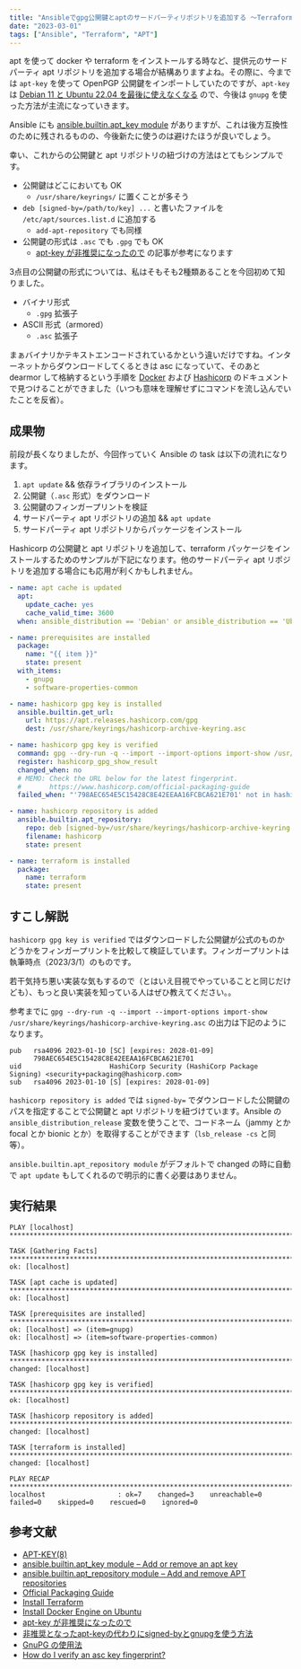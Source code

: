 ```yaml
---
title: "Ansibleでgpg公開鍵とaptのサードパーティリポジトリを追加する ～Terraformをインストールしたい～"
date: "2023-03-01"
tags: ["Ansible", "Terraform", "APT"]
---
```


apt を使って docker や terraform をインストールする時など、提供元のサードパーティ apt リポジトリを追加する場合が結構ありますよね。その際に、今までは `apt-key` を使って OpenPGP 公開鍵をインポートしていたのですが、`apt-key` は [Debian 11 と Ubuntu 22.04 を最後に使えなくなる](https://manpages.debian.org/unstable/apt/apt-key.8.ja.html) ので、今後は `gnupg` を使った方法が主流になっていきます。

Ansible にも [ansible.builtin.apt_key module](https://docs.ansible.com/ansible/latest/collections/ansible/builtin/apt_key_module.html) がありますが、これは後方互換性のために残されるものの、今後新たに使うのは避けたほうが良いでしょう。

幸い、これからの公開鍵と apt リポジトリの紐づけの方法はとてもシンプルです。

* 公開鍵はどこにおいても OK
  * `/usr/share/keyrings/` に置くことが多そう
* `deb [signed-by=/path/to/key] ...` と書いたファイルを `/etc/apt/sources.list.d` に追加する
  * `add-apt-repository` でも同様
* 公開鍵の形式は `.asc` でも `.gpg` でも OK
  * [apt-key が非推奨になったので](https://zenn.dev/spiegel/articles/20220508-apt-key-is-deprecated) の記事が参考になります

3点目の公開鍵の形式については、私はそもそも2種類あることを今回初めて知りました。

* バイナリ形式
  * `.gpg` 拡張子
* ASCII 形式（armored）
  * `.asc` 拡張子

まぁバイナリかテキストエンコードされているかという違いだけですね。インターネットからダウンロードしてくるときは asc になっていて、そのあと dearmor して格納するという手順を [Docker](https://docs.docker.com/engine/install/ubuntu/) および [Hashicorp](https://www.hashicorp.com/official-packaging-guide) のドキュメントで見つけることができました（いつも意味を理解せずにコマンドを流し込んでいたことを反省）。

## 成果物

前段が長くなりましたが、今回作っていく Ansible の task は以下の流れになります。

1. `apt update` && 依存ライブラリのインストール
1. 公開鍵（`.asc` 形式）をダウンロード
1. 公開鍵のフィンガープリントを検証
1. サードパーティ apt リポジトリの追加 && `apt update`
1. サードパーティ apt リポジトリからパッケージをインストール

Hashicorp の公開鍵と apt リポジトリを追加して、terraform パッケージをインストールするためのサンプルが下記になります。他のサードパーティ apt リポジトリを追加する場合にも応用が利くかもしれません。

```yaml
- name: apt cache is updated
  apt:
    update_cache: yes
    cache_valid_time: 3600
  when: ansible_distribution == 'Debian' or ansible_distribution == 'Ubuntu'

- name: prerequisites are installed
  package:
    name: "{{ item }}"
    state: present
  with_items:
    - gnupg
    - software-properties-common

- name: hashicorp gpg key is installed
  ansible.builtin.get_url:
    url: https://apt.releases.hashicorp.com/gpg
    dest: /usr/share/keyrings/hashicorp-archive-keyring.asc

- name: hashicorp gpg key is verified
  command: gpg --dry-run -q --import --import-options import-show /usr/share/keyrings/hashicorp-archive-keyring.asc
  register: hashicorp_gpg_show_result
  changed_when: no
  # MEMO: Check the URL below for the latest fingerprint.
  #       https://www.hashicorp.com/official-packaging-guide
  failed_when: "'798AEC654E5C15428C8E42EEAA16FCBCA621E701' not in hashicorp_gpg_show_result.stdout"

- name: hashicorp repository is added
  ansible.builtin.apt_repository:
    repo: deb [signed-by=/usr/share/keyrings/hashicorp-archive-keyring.asc] https://apt.releases.hashicorp.com {{ ansible_distribution_release }} main
    filename: hashicorp
    state: present

- name: terraform is installed
  package:
    name: terraform
    state: present
```

## すこし解説

`hashicorp gpg key is verified` ではダウンロードした公開鍵が公式のものかどうかをフィンガープリントを比較して検証しています。フィンガープリントは執筆時点（2023/3/1）のものです。

若干気持ち悪い実装な気もするので（とはいえ目視でやっていることと同じだけども）、もっと良い実装を知っている人はぜひ教えてください。。

参考までに `gpg --dry-run -q --import --import-options import-show /usr/share/keyrings/hashicorp-archive-keyring.asc` の出力は下記のようになります。

```
pub   rsa4096 2023-01-10 [SC] [expires: 2028-01-09]
      798AEC654E5C15428C8E42EEAA16FCBCA621E701
uid                      HashiCorp Security (HashiCorp Package Signing) <security+packaging@hashicorp.com>
sub   rsa4096 2023-01-10 [S] [expires: 2028-01-09]
```

`hashicorp repository is added` では `signed-by=` でダウンロードした公開鍵のパスを指定することで公開鍵と apt リポジトリを紐づけています。Ansible の `ansible_distribution_release` 変数を使うことで、コードネーム（jammy とか focal とか bionic とか）を取得することができます（`lsb_release -cs` と同等）。

`ansible.builtin.apt_repository module` がデフォルトで changed の時に自動で `apt update` もしてくれるので明示的に書く必要はありません。

## 実行結果

```
PLAY [localhost] **********************************************************************************************************

TASK [Gathering Facts] ****************************************************************************************************
ok: [localhost]

TASK [apt cache is updated] ***********************************************************************************************
ok: [localhost]

TASK [prerequisites are installed] ****************************************************************************************
ok: [localhost] => (item=gnupg)
ok: [localhost] => (item=software-properties-common)

TASK [hashicorp gpg key is installed] *************************************************************************************
changed: [localhost]

TASK [hashicorp gpg key is verified] **************************************************************************************
ok: [localhost]

TASK [hashicorp repository is added] **************************************************************************************
changed: [localhost]

TASK [terraform is installed] *********************************************************************************************
changed: [localhost]

PLAY RECAP ****************************************************************************************************************
localhost                  : ok=7    changed=3    unreachable=0    failed=0    skipped=0    rescued=0    ignored=0
```

## 参考文献

* [APT-KEY(8)](https://manpages.debian.org/unstable/apt/apt-key.8.ja.html)
* [ansible.builtin.apt_key module – Add or remove an apt key](https://docs.ansible.com/ansible/latest/collections/ansible/builtin/apt_key_module.html)
* [ansible.builtin.apt_repository module – Add and remove APT repositories](https://docs.ansible.com/ansible/latest/collections/ansible/builtin/apt_repository_module.html)
* [Official Packaging Guide](https://www.hashicorp.com/official-packaging-guide)
* [Install Terraform](https://developer.hashicorp.com/terraform/tutorials/aws-get-started/install-cli)
* [Install Docker Engine on Ubuntu](https://docs.docker.com/engine/install/ubuntu/)
* [apt-key が非推奨になったので](https://zenn.dev/spiegel/articles/20220508-apt-key-is-deprecated)
* [非推奨となったapt-keyの代わりにsigned-byとgnupgを使う方法](https://www.clear-code.com/blog/2021/5/5.html)
* [GnuPG の使用法](https://www.math.s.chiba-u.ac.jp/~matsu/gpg/gpg-3.html)
* [How do I verify an asc key fingerprint?](https://askubuntu.com/questions/48508/how-do-i-verify-an-asc-key-fingerprint)
